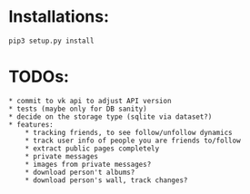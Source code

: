 # Installations:

    pip3 setup.py install

# TODOs:

    * commit to vk api to adjust API version
    * tests (maybe only for DB sanity)
    * decide on the storage type (sqlite via dataset?)
    * features:
        * tracking friends, to see follow/unfollow dynamics
        * track user info of people you are friends to/follow
        * extract public pages completely
        * private messages
        * images from private messages?
        * download person't albums?
        * download person's wall, track changes?